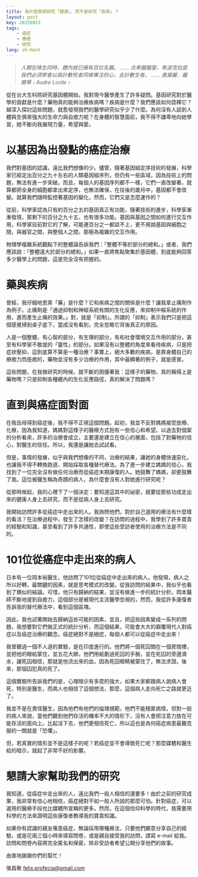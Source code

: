 ```yaml
---
title: 為什麼我想研究「健康」，而不是研究「疾病」？
layout: post
key: 20150923
tags:
    - 癌症
    - 療癒
    - 研究
lang: zh-Hant
---
```


> *人類在降生同時，體內就已擁有百位名醫。 ...... 古希臘醫聖，希波克拉底* <br />
> *我們必須學會以與計數死者同樣專注的心，去計數生者。 ...... 奧黛麗．羅爾蒂﹙Audre Lorde﹚*

從在台大生科院研究基因體開始，我對現今醫學產生了許多疑問。基因研究對於醫學的貢獻是什麼？藥物真的能夠治療疾病嗎？疾病是什麼？我們應該如何詮釋它？越深入探討這些問題，就愈發現我們的醫學研究似乎少了什麼。為何沒有人談到人體與生俱來強大的生命力與自癒力呢？在身體的智慧面前，我不得不謙卑地向她學習，她不斷向我展現力量，希望與愛。

# 以基因為出發點的癌症治療

我們對基因的認識，遠比我們想像的少。儘管，隨著基因組定序技術的發展，科學家已經定出百分之九十左右的人類基因組序列，但仍有一些區域，因為技術上的問題，無法有進一步突破。而且，每個人的基因序列都不一樣，它們一直改變著，就算都把全身的細胞都拿出來定序，也無法確保，在往後的歲月中，基因都不會改變。就算我們隨時監控著基因的變化，然而，它們又是怎麼運作的？

從前，科學家認為只有約百分之五的基因真正有功能，隨著技術的進步，科學家漸漸發現，那剩下的百分之九十五，也有很多功能。基因與基因之間如何進行交互作用，科學家目前對它的了解，可能連百分之一都談不上，更不用說基因與細胞之間，與器官之間，與整個人之間，那極為複雜的交互作用。

物理學複雜系統觀點下的整體論告訴我們：「整體不等於部分的總和。」或者，我們應該說：「整體遠大於部分的總和。」如果一直將焦點聚集於基因體，到底能夠回答多少醫學上的問題，這是完全沒有把握的。

# 藥與疾病

曾經，我仔細地思索「藥」是什麼？它和疾病之間的關係是什麼？讓我拿止痛劑作為例子。止痛劑是「通過抑制和神經系統有關的生化反應，來抑制中樞系統的作用，進而產生止痛的效果。」對，就是「抑制」。所謂的「抑制」表示我們只是把這個感覺掃到桌子底下，當成沒有看到，完全忽略它背後真正的原因。

人是一個整體，有心智的部分，有生理的部分，有和社會環境交互作用的部分，甚至有科學家不敢提的「靈性」的部分。如果沒有以整體的角度來看待疾病，只是把症狀壓抑，這到底算不算是一種治療？事實上，絕大多數的疾病，是靠身體自己的療癒力而痊癒的，藥物並沒有多少治療的作用，其中最顯著的例子，就是感冒。

這些問題，在我做研究的時候，就不斷的困擾著我：這樣子的藥物，真的稱得上是藥物嗎？只是抑制各種體內的生化反應路徑，真的解決了問題嗎？

# 直到與癌症面對面

在我岳母得到癌症後，我不得不正視這個問題。起初，我並不反對媽媽接受放療、化療，因為我知道，媽媽對這樣子的醫療方式抱有一些信心和希望。以過去對個案的分析看來，許多的治療會成立，主要還是建立在信心的層面，包括了對藥物的信心，對醫生的信任。所以，我還是讓她去試試看。

但是，事情的發展，似乎與我們想像的不同，治療的結果，讓她的身體快速惡化，也讓我不得不轉換跑道，開始採取各種替代療法。為了進一步建立媽媽的信心，我找到了一位完全沒有做任何治療而從癌症末期康復的人。她鼓舞了媽媽，卻更鼓舞了我。這位被醫生稱為奇蹟的病人，為什麼會沒有人對她進行研究呢？

從那時候起，我的心裡下了一個決定：要知道這其中的祕密，就要從那些功成走出來的健康人身上去研究，而不是從病人身上去研究。

我開始訪問許多從癌症中走出來的人。我詢問他們，對於自己選用的療法有什麼樣的看法？在治療過程中，發生了怎樣的改變？在訪問的過程中，我學到了許多寶貴的經驗和知識，甚至看到了許多共通性，即使這些受訪者使用的治療方法是不同的。


# 101位從癌症中走出來的病人

日本有一位岡本裕醫生，他訪問了101位從癌症中走出來的病人。他發現，病人之所以好轉，最關鍵的因素，就是思考模式的改變。從我訪問的結果中，我似乎也看到了類似的結論。可惜，他只有歸納的結果，並沒有做進一步的統計分析。岡本醫師不斷地提到自癒力，這個部分是被現代主流醫學忽視的，然而，我從許多康復者告訴我的替代療法中，看到這個區塊。

因此，我也試著開始去歸納這些可能的因素，並且，把這些因素變成一系列的問題，我想要對它們做正式的統計分析，而這個結果，可能會大大的巔覆現代人對癌症以及癌症治療的觀念。癌症絕對不是絕症，每個人都可以從癌症中走出來！

我曾聽過一個不人道的實驗，是在印度進行的。他們將一個死囚關在一個房間裡，並把他的眼給蒙住，並五花大綁，他們用紙劃過死囚的手腕，並在死囚的旁邊滴水，讓死囚相信，那就是他流出來的血，因為死囚眼睛被蒙住了，無法求證。後來，那個囚犯真的死了。

這個實驗所告訴我們的是，心理暗示有多麼的強大，如果大家都跟病人說病人會死，特別是醫生，而病人也相信了這個想法，那麼，這個病人走向死亡之路就更近了。

我並不是在責怪醫生，因為他們有他們的倫理規範，他們不能穩匿病情，但對一般的病人來說，當他們聽到他們存活的機率不大的情形下，沒有人會把注意力放在可能存活的面向上。比起活下去，他們更相信死亡，所以這也是為何癌症病患最難克服的一關就是「恐懼」。

但，若真實的情形並不是這樣子的呢？若癌症並不會導致死亡呢？那麼媒體和醫生給的暗示，就起了非常不好的影響。

# 懇請大家幫助我們的研究

我知道，從癌症中走出來的人，遠比我們一般人相信的還要多！由於之前的研究成果，我非常有信心地相信，癌症絕對不如一般人所說的那麼可怕。針對癌症，可以選用的醫療手段也比媒體所宣稱的更多。然而，在這個信仰科學的時代，我需要用科學的方法來證明這些康復者教導我的寶貴知識。

如果你有認識的親友罹患癌症，無論採用哪種療法，只要他們願意分享自己的經驗，或是花兩三個小時來填寫問卷，或是親自接受我的訪問，請寫 e-mail 給我。訪問和問卷內容將完全匿名和保密，除非受訪者希望公開分享他們的故事。

由衷地謝謝你們的幫忙！

張昌衡 felix.profecia@gmail.com
